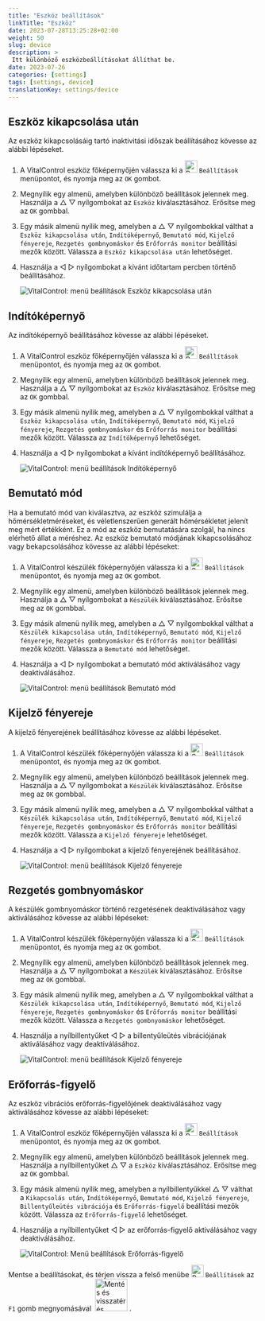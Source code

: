 ```yaml
---
title: "Eszköz beállítások"
linkTitle: "Eszköz"
date: 2023-07-28T13:25:28+02:00
weight: 50
slug: device
description: >
 Itt különböző eszközbeállításokat állíthat be.
date: 2023-07-26
categories: [settings]
tags: [settings, device]
translationKey: settings/device
---
```

## Eszköz kikapcsolása után
Az eszköz kikapcsolásáig tartó inaktivitási időszak beállításához kövesse az alábbi lépéseket.

1. A VitalControl eszköz főképernyőjén válassza ki a <img src="/icons/gear.svg" width="25" align="bottom" alt="Beállítások" /> `Beállítások` menüpontot, és nyomja meg az `OK` gombot.

2. Megnyílik egy almenü, amelyben különböző beállítások jelennek meg. Használja a △ ▽ nyílgombokat az `Eszköz` kiválasztásához. Erősítse meg az `OK` gombbal.

3. Egy másik almenü nyílik meg, amelyben a △ ▽ nyílgombokkal válthat a `Eszköz kikapcsolása után`, `Indítóképernyő`, `Bemutató mód`, `Kijelző fényereje`, `Rezgetés gombnyomáskor` és `Erőforrás monitor` beállítási mezők között. Válassza a `Eszköz kikapcsolása után` lehetőséget.

4. Használja a ◁ ▷ nyílgombokat a kívánt időtartam percben történő beállításához.

    ![VitalControl: menü beállítások Eszköz kikapcsolása után](../images/shutdowndeviceafter.png "Eszköz kikapcsolása után")

## Indítóképernyő

Az indítóképernyő beállításához kövesse az alábbi lépéseket.

1. A VitalControl eszköz főképernyőjén válassza ki a <img src="/icons/gear.svg" width="25" align="bottom" alt="Beállítások" /> `Beállítások` menüpontot, és nyomja meg az `OK` gombot.

2. Megnyílik egy almenü, amelyben különböző beállítások jelennek meg. Használja a △ ▽ nyílgombokat az `Eszköz` kiválasztásához. Erősítse meg az `OK` gombbal.

3. Egy másik almenü nyílik meg, amelyben a △ ▽ nyílgombokkal válthat a `Eszköz kikapcsolása után`, `Indítóképernyő`, `Bemutató mód`, `Kijelző fényereje`, `Rezgetés gombnyomáskor` és `Erőforrás monitor` beállítási mezők között. Válassza az `Indítóképernyő` lehetőséget.

4. Használja a ◁ ▷ nyílgombokat a kívánt indítóképernyő beállításához.

    ![VitalControl: menü beállítások Indítóképernyő](../images/startupscreen.png "Indítóképernyő")

## Bemutató mód

Ha a bemutató mód van kiválasztva, az eszköz szimulálja a hőmérsékletméréseket, és véletlenszerűen generált hőmérsékletet jelenít meg mért értékként. Ez a mód az eszköz bemutatására szolgál, ha nincs elérhető állat a méréshez. Az eszköz bemutató módjának kikapcsolásához vagy bekapcsolásához kövesse az alábbi lépéseket:


1. A VitalControl készülék főképernyőjén válassza ki a <img src="/icons/gear.svg" width="25" align="bottom" alt="Settings" /> `Beállítások` menüpontot, és nyomja meg az `OK` gombot.

2. Megnyílik egy almenü, amelyben különböző beállítások jelennek meg. Használja a △ ▽ nyílgombokat a `Készülék` kiválasztásához. Erősítse meg az `OK` gombbal.

3. Egy másik almenü nyílik meg, amelyben a △ ▽ nyílgombokkal válthat a `Készülék kikapcsolása után`, `Indítóképernyő`, `Bemutató mód`, `Kijelző fényereje`, `Rezgetés gombnyomáskor` és `Erőforrás monitor` beállítási mezők között. Válassza a `Bemutató mód` lehetőséget.

4. Használja a ◁ ▷ nyílgombokat a bemutató mód aktiválásához vagy deaktiválásához.

    ![VitalControl: menü beállítások Bemutató mód](../images/demonstrationmode.png "Bemutató mód")

## Kijelző fényereje

A kijelző fényerejének beállításához kövesse az alábbi lépéseket.

1. A VitalControl készülék főképernyőjén válassza ki a <img src="/icons/gear.svg" width="25" align="bottom" alt="Settings" /> `Beállítások` menüpontot, és nyomja meg az `OK` gombot.

2. Megnyílik egy almenü, amelyben különböző beállítások jelennek meg. Használja a △ ▽ nyílgombokat a `Készülék` kiválasztásához. Erősítse meg az `OK` gombbal.

3. Egy másik almenü nyílik meg, amelyben a △ ▽ nyílgombokkal válthat a `Készülék kikapcsolása után`, `Indítóképernyő`, `Bemutató mód`, `Kijelző fényereje`, `Rezgetés gombnyomáskor` és `Erőforrás monitor` beállítási mezők között. Válassza a `Kijelző fényereje` lehetőséget.

4. Használja a ◁ ▷ nyílgombokat a kijelző fényerejének beállításához.

    ![VitalControl: menü beállítások Kijelző fényereje](../images/displaybrightness.png "Kijelző fényereje")

## Rezgetés gombnyomáskor

A készülék gombnyomáskor történő rezgetésének deaktiválásához vagy aktiválásához kövesse az alábbi lépéseket:

1. A VitalControl készülék főképernyőjén válassza ki a <img src="/icons/gear.svg" width="25" align="bottom" alt="Settings" /> `Beállítások` menüpontot, és nyomja meg az `OK` gombot.

2. Megnyílik egy almenü, amelyben különböző beállítások jelennek meg. Használja a △ ▽ nyílgombokat a `Készülék` kiválasztásához. Erősítse meg az `OK` gombbal.

3. Egy másik almenü nyílik meg, amelyben a △ ▽ nyílgombokkal válthat a `Készülék kikapcsolása után`, `Indítóképernyő`, `Bemutató mód`, `Kijelző fényereje`, `Rezgetés gombnyomáskor` és `Erőforrás monitor` beállítási mezők között. Válassza a `Rezgetés gombnyomáskor` lehetőséget.

4. Használja a nyílbillentyűket ◁ ▷ a billentyűleütés vibrációjának aktiválásához vagy deaktiválásához.

    ![VitalControl: menü beállítások Kijelző fényereje](../images/vibrationonkeypress.png "Kijelző fényereje")

## Erőforrás-figyelő

Az eszköz vibrációs erőforrás-figyelőjének deaktiválásához vagy aktiválásához kövesse az alábbi lépéseket:

1. A VitalControl eszköz főképernyőjén válassza ki a <img src="/icons/gear.svg" width="25" align="bottom" alt="Beállítások" /> `Beállítások` menüpontot, és nyomja meg az `OK` gombot.

2. Megnyílik egy almenü, amelyben különböző beállítások jelennek meg. Használja a nyílbillentyűket △ ▽ a `Eszköz` kiválasztásához. Erősítse meg az `OK` gombbal.

3. Egy másik almenü nyílik meg, amelyben a nyílbillentyűkkel △ ▽ válthat a `Kikapcsolás után`, `Indítóképernyő`, `Bemutató mód`, `Kijelző fényereje`, `Billentyűleütés vibrációja` és `Erőforrás-figyelő` beállítási mezők között. Válassza az `Erőforrás-figyelő` lehetőséget.

4. Használja a nyílbillentyűket ◁ ▷ az erőforrás-figyelő aktiválásához vagy deaktiválásához.

    ![VitalControl: Menü beállítások Erőforrás-figyelő](../images/resourcemonitor.png "Erőforrás-figyelő")

Mentse a beállításokat, és térjen vissza a felső menübe <img src="/icons/gear.svg" width="25" align="bottom" alt="Beállítások" /> `Beállítások` az `F1` gomb megnyomásával &nbsp;<img src="/icons/footer/save_exit.svg" width="65" align="bottom" alt="Mentés és visszatérés" />&nbsp;.

